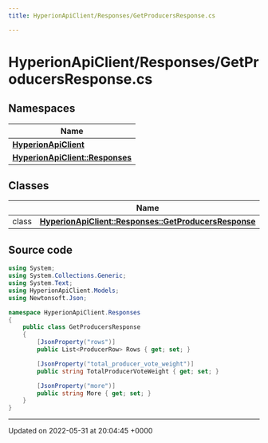 ```yaml
---
title: HyperionApiClient/Responses/GetProducersResponse.cs

---
```


# HyperionApiClient/Responses/GetProducersResponse.cs



## Namespaces

| Name           |
| -------------- |
| **[HyperionApiClient](/Namespaces/namespace_hyperion_api_client.md)**  |
| **[HyperionApiClient::Responses](/Namespaces/namespace_hyperion_api_client_1_1_responses.md)**  |

## Classes

|                | Name           |
| -------------- | -------------- |
| class | **[HyperionApiClient::Responses::GetProducersResponse](/Classes/class_hyperion_api_client_1_1_responses_1_1_get_producers_response.md)**  |




## Source code

```csharp
using System;
using System.Collections.Generic;
using System.Text;
using HyperionApiClient.Models;
using Newtonsoft.Json;

namespace HyperionApiClient.Responses
{
    public class GetProducersResponse
    {
        [JsonProperty("rows")]
        public List<ProducerRow> Rows { get; set; }

        [JsonProperty("total_producer_vote_weight")]
        public string TotalProducerVoteWeight { get; set; }

        [JsonProperty("more")]
        public string More { get; set; }
    }
}
```


-------------------------------

Updated on 2022-05-31 at 20:04:45 +0000
